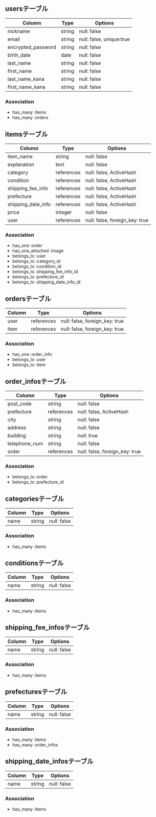 ## usersテーブル

| Column              | Type       | Options                        |
| ------------------- | ---------- | ------------------------------ |
| nickname            | string     | null: false                    |
| email               | string     | null: false, unique:true       |
| encrypted_password  | string     | null: false                    |
| birth_date          | date       | null: false                    |
| last_name           | string     | null: false                    |
| first_name          | string     | null: false                    |
| last_name_kana      | string     | null: false                    |
| first_name_kana     | string     | null: false                    |

### Association
- has_many :items
- has_many :orders


## itemsテーブル

| Column                 | Type       | Options                        |
| -------------------    | ---------- | ------------------------------ |
| item_name              | string     | null: false                    |
| explanation            | text       | null: false                    |
| category               | references | null: false, ActiveHash        |
| condition              | references | null: false, ActiveHash        |
| shipping_fee_info      | references | null: false, ActiveHash        |
| prefecture             | references | null: false, ActiveHash        |
| shipping_date_info     | references | null: false, ActiveHash        |
| price                  | integer    | null: false                    |
| user                   | references | null: false, foreign_key: true |

### Association
- has_one :order
- has_one_attached :image
- belongs_to :user
- belongs_to :category_id
- belongs_to :condition_id
- belongs_to :shipping_fee_info_id
- belongs_to :prefecture_id
- belongs_to :shipping_date_info_id

## ordersテーブル

| Column              | Type       | Options                        |
| ------------------- | ---------- | ------------------------------ |
| user                | references | null: false, foreign_key: true |
| item                | references | null: false, foreign_key: true |

### Association
- has_one :order_info
- belongs_to :user
- belongs_to :item


## order_infosテーブル

| Column              | Type       | Options                        |
| ------------------- | ---------- | ------------------------------ |
| post_code           | string     | null: false                    |
| prefecture          | references | null: false, ActiveHash        |
| city                | string     | null: false                    |
| address             | string     | null: false                    |
| building            | string     | null: true                     |
| telephone_num       | string     | null: false                    |
| order               | references | null: false, foreign_key: true |

### Association
- belongs_to :order
- belongs_to :prefecture_id


## categoriesテーブル

| Column              | Type       | Options                        |
| ------------------- | ---------- | ------------------------------ |
| name                | string     | null: false                    |

### Association
- has_many :items


## conditionsテーブル

| Column              | Type       | Options                        |
| ------------------- | ---------- | ------------------------------ |
| name                | string     | null: false                    |

### Association
- has_many :items


## shipping_fee_infosテーブル

| Column              | Type       | Options                        |
| ------------------- | ---------- | ------------------------------ |
| name                | string     | null: false                    |

### Association
- has_many :items


## prefecturesテーブル

| Column              | Type       | Options                        |
| ------------------- | ---------- | ------------------------------ |
| name                | string     | null: false                    |

### Association
- has_many :items
- has_many :order_infos


## shipping_date_infosテーブル

| Column              | Type       | Options                        |
| ------------------- | ---------- | ------------------------------ |
| name                | string     | null: false                    |

### Association
- has_many :items

